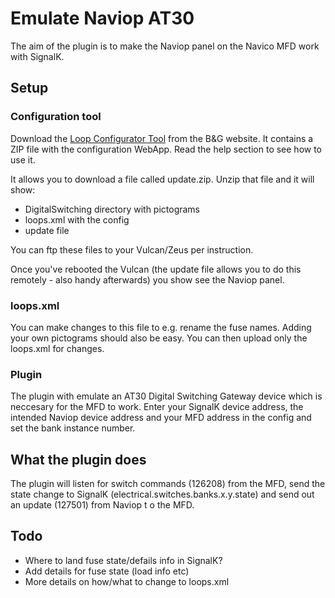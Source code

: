 # Emulate Naviop AT30

The aim of the plugin is to make the Naviop panel on the Navico MFD work with SignalK.

## Setup

### Configuration tool

Download the [Loop Configurator Tool](https://downloads.bandg.com/software/index.html?r=2818) from the B&G website.
It contains a ZIP file with the configuration WebApp.
Read the help section to see how to use it.

It allows you to download a file called update.zip.
Unzip that file and it will show:
 - DigitalSwitching directory with pictograms
 - loops.xml with the config
 - update file
 
You can ftp these files to your Vulcan/Zeus per instruction.

Once you've rebooted the Vulcan (the update file allows you to do this remotely - also handy afterwards) you show see the Naviop panel.

### loops.xml

You can make changes to this file to e.g. rename the fuse names. Adding your own pictograms should also be easy. You can then upload only the loops.xml for changes.

### Plugin

The plugin with emulate an AT30 Digital Switching Gateway device which is neccesary for the MFD to work.
Enter your SignalK device address,  the intended Naviop device address and your MFD address in the config and set the bank instance number.

## What the plugin does
The plugin will listen for switch commands (126208) from the MFD, send the state change to SignalK (electrical.switches.banks.x.y.state) and send out an update (127501) from Naviop t
o the MFD.

## Todo
 - Where to land fuse state/defails info in SignalK?
 - Add details for fuse state (load info etc)
 - More details on how/what to change to loops.xml
